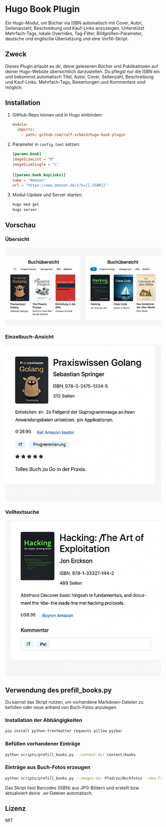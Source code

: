 # Hugo Book Plugin

Ein Hugo-Modul, um Bücher via ISBN automatisch mit Cover, Autor, Seitenanzahl, Beschreibung und Kauf-Links anzuzeigen. Unterstützt Mehrfach-Tags, lokale Overrides, Tag-Filter, Bildgrößen-Parameter, deutsche und englische Übersetzung und eine Vorfill-Skript.

## Zweck

Dieses Plugin erlaubt es dir, deine gelesenen Bücher und Publikationen auf deiner Hugo-Website übersichtlich darzustellen. Du pflegst nur die ISBN ein und bekommst automatisch Titel, Autor, Cover, Seitenzahl, Beschreibung und Kauf-Links. Mehrfach-Tags, Bewertungen und Kommentare sind möglich.

## Installation

1. GitHub-Repo klonen und in Hugo einbinden:
   ```toml
   module:
     imports:
       - path: github.com/ralf-schmid/hugo-book-plugin
   ```
2. Parameter in `config.toml` setzen:
   ```toml
   [params.book]
   imageSizeList = "M"
   imageSizeSingle = "L"

   [[params.book.buyLinks]]
   name = "Amazon"
   url = "https://www.amazon.de/s?k={{.ISBN}}"
   ```
3. Modul-Update und Server starten:
   ```bash
   hugo mod get
   hugo server
   ```

## Vorschau

### Übersicht
![Übersicht](assets/previews/overview.png)

### Einzelbuch-Ansicht
![Einzelbuch](assets/previews/single.png)

### Volltextsuche
![Suche](assets/previews/search.png)

## Verwendung des prefill_books.py

Du kannst das Skript nutzen, um vorhandene Markdown-Dateien zu befüllen oder neue anhand von Buch-Fotos anzulegen.

### Installation der Abhängigkeiten
```bash
pip install python-frontmatter requests pillow pyzbar
```

### Befüllen vorhandener Einträge
```bash
python scripts/prefill_books.py --content-dir content/books
```

### Einträge aus Buch-Fotos erzeugen
```bash
python scripts/prefill_books.py --images-dir Pfad/zu/Buchfotos --new-from-images
```

Das Skript liest Barcodes (ISBN) aus JPG-Bildern und erstellt bzw. aktualisiert deine `.md`-Dateien automatisch.

## Lizenz

MIT
